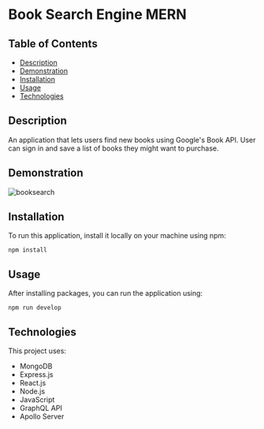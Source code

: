 # Book Search Engine MERN

## Table of Contents

- [Description](#description)
- [Demonstration](#demonstration)
- [Installation](#installation)
- [Usage](#usage)
- [Technologies](#technologies)

## Description

An application that lets users find new books using Google's Book API. User can sign in and save a list of books they might want to purchase.

## Demonstration
![booksearch](https://github.com/rismahjo/book-searchMERN/assets/113956697/ad6063c2-2a4a-4a87-93a2-5a8a0edeae19)

## Installation

To run this application, install it locally on your machine using npm:

```
npm install
```

## Usage

After installing packages, you can run the application using:

```
npm run develop
```

## Technologies

This project uses:

- MongoDB
- Express.js
- React.js
- Node.js
- JavaScript
- GraphQL API
- Apollo Server
